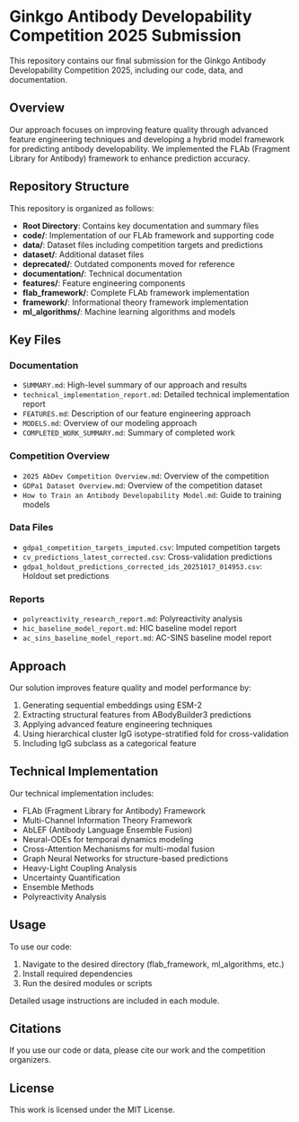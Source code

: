 # Ginkgo Antibody Developability Competition 2025 Submission

This repository contains our final submission for the Ginkgo Antibody Developability Competition 2025, including our code, data, and documentation.

## Overview

Our approach focuses on improving feature quality through advanced feature engineering techniques and developing a hybrid model framework for predicting antibody developability. We implemented the FLAb (Fragment Library for Antibody) framework to enhance prediction accuracy.

## Repository Structure

This repository is organized as follows:

- **Root Directory**: Contains key documentation and summary files
- **code/**: Implementation of our FLAb framework and supporting code
- **data/**: Dataset files including competition targets and predictions
- **dataset/**: Additional dataset files
- **deprecated/**: Outdated components moved for reference
- **documentation/**: Technical documentation
- **features/**: Feature engineering components
- **flab_framework/**: Complete FLAb framework implementation
- **framework/**: Informational theory framework implementation
- **ml_algorithms/**: Machine learning algorithms and models

## Key Files

### Documentation
- `SUMMARY.md`: High-level summary of our approach and results
- `technical_implementation_report.md`: Detailed technical implementation report
- `FEATURES.md`: Description of our feature engineering approach
- `MODELS.md`: Overview of our modeling approach
- `COMPLETED_WORK_SUMMARY.md`: Summary of completed work

### Competition Overview
- `2025 AbDev Competition Overview.md`: Overview of the competition
- `GDPa1 Dataset Overview.md`: Overview of the competition dataset
- `How to Train an Antibody Developability Model.md`: Guide to training models

### Data Files
- `gdpa1_competition_targets_imputed.csv`: Imputed competition targets
- `cv_predictions_latest_corrected.csv`: Cross-validation predictions
- `gdpa1_holdout_predictions_corrected_ids_20251017_014953.csv`: Holdout set predictions

### Reports
- `polyreactivity_research_report.md`: Polyreactivity analysis
- `hic_baseline_model_report.md`: HIC baseline model report
- `ac_sins_baseline_model_report.md`: AC-SINS baseline model report

## Approach

Our solution improves feature quality and model performance by:

1. Generating sequential embeddings using ESM-2
2. Extracting structural features from ABodyBuilder3 predictions
3. Applying advanced feature engineering techniques
4. Using hierarchical cluster IgG isotype-stratified fold for cross-validation
5. Including IgG subclass as a categorical feature

## Technical Implementation

Our technical implementation includes:

- FLAb (Fragment Library for Antibody) Framework
- Multi-Channel Information Theory Framework
- AbLEF (Antibody Language Ensemble Fusion)
- Neural-ODEs for temporal dynamics modeling
- Cross-Attention Mechanisms for multi-modal fusion
- Graph Neural Networks for structure-based predictions
- Heavy-Light Coupling Analysis
- Uncertainty Quantification
- Ensemble Methods
- Polyreactivity Analysis

## Usage

To use our code:

1. Navigate to the desired directory (flab_framework, ml_algorithms, etc.)
2. Install required dependencies
3. Run the desired modules or scripts

Detailed usage instructions are included in each module.

## Citations

If you use our code or data, please cite our work and the competition organizers.

## License

This work is licensed under the MIT License.
